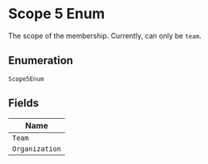 
# Scope 5 Enum

The scope of the membership. Currently, can only be `team`.

## Enumeration

`Scope5Enum`

## Fields

| Name |
|  --- |
| `Team` |
| `Organization` |

